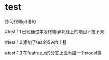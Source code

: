 # test
练习终端git语句

#test 1.1
已经通过本地终端git将线上的项目下拉下来

#test 1.2
添加了test的Swift工程

#test 1.3 
在featrue_x的分支上面添加一个model类

